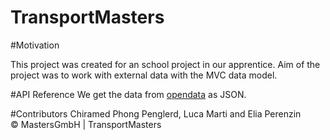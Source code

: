 # TransportMasters

#Motivation

This project was created for an school project in our apprentice. Aim of the project was to work with external data with the MVC data model.

#API Reference
We get the data from <a href="https://transport.opendata.ch/">opendata</a> as JSON.

#Contributors
Chiramed Phong Penglerd, Luca Marti and Elia Perenzin <br>
&copy; MastersGmbH | TransportMasters
